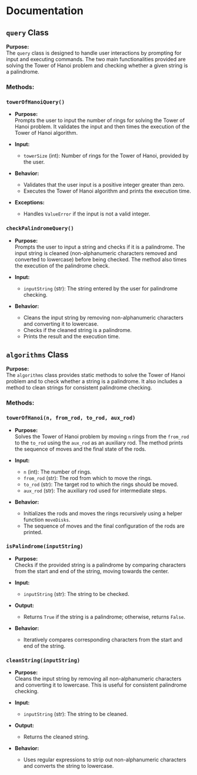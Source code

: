 # Documentation

## `query` Class

**Purpose:**  
The `query` class is designed to handle user interactions by prompting for input and executing commands. The two main functionalities provided are solving the Tower of Hanoi problem and checking whether a given string is a palindrome.

### Methods:
### `towerOfHanoiQuery()`
- **Purpose:**  
  Prompts the user to input the number of rings for solving the Tower of Hanoi problem. It validates the input and then times the execution of the Tower of Hanoi algorithm.
  
- **Input:**  
  - `towerSize` (int): Number of rings for the Tower of Hanoi, provided by the user.
  
- **Behavior:**  
  - Validates that the user input is a positive integer greater than zero.
  - Executes the Tower of Hanoi algorithm and prints the execution time.
  
- **Exceptions:**  
  - Handles `ValueError` if the input is not a valid integer.

### `checkPalindromeQuery()`
- **Purpose:**  
  Prompts the user to input a string and checks if it is a palindrome. The input string is cleaned (non-alphanumeric characters removed and converted to lowercase) before being checked. The method also times the execution of the palindrome check.
  
- **Input:**  
  - `inputString` (str): The string entered by the user for palindrome checking.
  
- **Behavior:**  
  - Cleans the input string by removing non-alphanumeric characters and converting it to lowercase.
  - Checks if the cleaned string is a palindrome.
  - Prints the result and the execution time.

## `algorithms` Class
**Purpose:**  
The `algorithms` class provides static methods to solve the Tower of Hanoi problem and to check whether a string is a palindrome. It also includes a method to clean strings for consistent palindrome checking.

### Methods:
### `towerOfHanoi(n, from_rod, to_rod, aux_rod)`
- **Purpose:**  
  Solves the Tower of Hanoi problem by moving `n` rings from the `from_rod` to the `to_rod` using the `aux_rod` as an auxiliary rod. The method prints the sequence of moves and the final state of the rods.
  
- **Input:**  
  - `n` (int): The number of rings.
  - `from_rod` (str): The rod from which to move the rings.
  - `to_rod` (str): The target rod to which the rings should be moved.
  - `aux_rod` (str): The auxiliary rod used for intermediate steps.
  
- **Behavior:**  
  - Initializes the rods and moves the rings recursively using a helper function `moveDisks`.
  - The sequence of moves and the final configuration of the rods are printed.

### `isPalindrome(inputString)`
- **Purpose:**  
  Checks if the provided string is a palindrome by comparing characters from the start and end of the string, moving towards the center.
  
- **Input:**  
  - `inputString` (str): The string to be checked.
  
- **Output:**  
  - Returns `True` if the string is a palindrome; otherwise, returns `False`.
  
- **Behavior:**  
  - Iteratively compares corresponding characters from the start and end of the string.

### `cleanString(inputString)`
- **Purpose:**  
  Cleans the input string by removing all non-alphanumeric characters and converting it to lowercase. This is useful for consistent palindrome checking.
  
- **Input:**  
  - `inputString` (str): The string to be cleaned.
  
- **Output:**  
  - Returns the cleaned string.
  
- **Behavior:**  
  - Uses regular expressions to strip out non-alphanumeric characters and converts the string to lowercase.
